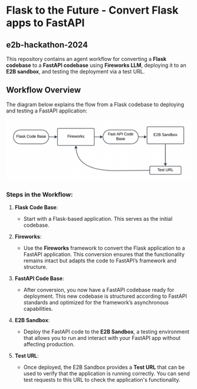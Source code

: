 # Flask to the Future - Convert Flask apps to FastAPI
## e2b-hackathon-2024

This repository contains an agent workflow for converting a **Flask codebase** to a **FastAPI codebase** using **Fireworks LLM**, deploying it to an **E2B sandbox**, and testing the deployment via a test URL.

## Workflow Overview

The diagram below explains the flow from a Flask codebase to deploying and testing a FastAPI application:

![Workflow](image.png)

### Steps in the Workflow:

1. **Flask Code Base**:
   - Start with a Flask-based application. This serves as the initial codebase.

2. **Fireworks**:
   - Use the **Fireworks** framework to convert the Flask application to a FastAPI application. This conversion ensures that the functionality remains intact but adapts the code to FastAPI’s framework and structure.

3. **FastAPI Code Base**:
   - After conversion, you now have a FastAPI codebase ready for deployment. This new codebase is structured according to FastAPI standards and optimized for the framework’s asynchronous capabilities.

4. **E2B Sandbox**:
   - Deploy the FastAPI code to the **E2B Sandbox**, a testing environment that allows you to run and interact with your FastAPI app without affecting production.

5. **Test URL**:
   - Once deployed, the E2B Sandbox provides a **Test URL** that can be used to verify that the application is running correctly. You can send test requests to this URL to check the application's functionality.

